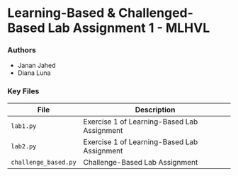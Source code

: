 # Learning-Based & Challenged-Based Lab Assignment 1 - MLHVL

### Authors

- Janan Jahed
- Diana Luna

### Key Files

| File | Description |
|------|-------------|
| `lab1.py` | Exercise 1 of Learning-Based Lab Assignment |
| `lab2.py` | Exercise 1 of Learning-Based Lab Assignment |
| `challenge_based.py` | Challenge-Based Lab Assignment |


